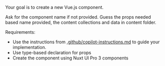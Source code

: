 Your goal is to create a new Vue.js component.

Ask for the component name if not provided. 
Guess the props needed based name provided, the content collections and data in content folder.

Requirements:
- Use the instructions from [.github/copilot-instructions.md](../copilot-instructions.md) to guide your implementation.
- Use type-based declaration for props
- Create the component using Nuxt UI Pro 3 components

